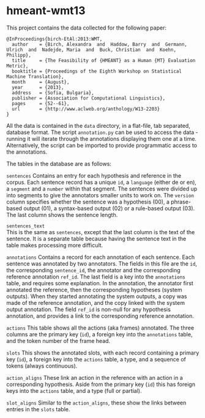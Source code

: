 hmeant-wmt13
=============

This project contains the data collected for the following paper:

```
@InProceedings{birch-EtAl:2013:WMT,
  author    = {Birch, Alexandra  and  Haddow, Barry  and  Germann, Ulrich  and  Nadejde, Maria  and  Buck, Christian  and  Koehn, Philipp},
  title     = {The Feasibility of {HMEANT} as a Human {MT} Evaluation Metric},
  booktitle = {Proceedings of the Eighth Workshop on Statistical Machine Translation},
  month     = {August},
  year      = {2013},
  address   = {Sofia, Bulgaria},
  publisher = {Association for Computational Linguistics},
  pages     = {52--61},
  url       = {http://www.aclweb.org/anthology/W13-2203}
}
```

All the data is contained in the `data` directory, in a flat-file, tab separated, database format. The script
`annotation.py` can be used to access the data - running it will iterate through the annotations displaying them 
one at a time. Alternatively, the script can be imported to provide programmatic access to the annotations.

The tables in the database are as follows:

`sentences`
Contains an entry for each hypothesis and reference in the corpus. Each sentence record has a unique `id`,
a `language` (either de or en), a `segment` and a `number` within that segment. The sentences were divided up into
segments to give the annotators smaller units to work on. The `version` column specifies whether the sentence
was a hypothesis (00), a phrase-based output (01), a syntax-based output (02) or a rule-based output (03). The
last column shows the sentence length.

`sentences_text`  
This is the same as `sentences`, except that the last column is the text of the sentence. It is a separate table
because having the sentence text in the table makes processing more difficult.

`annotations`
Contains a record for each annotation of each sentence. Each sentence was annotated by two annotators. The
fields in this file are the `id`, the corresponding `sentence_id`, the annotator and the corresponding reference
annotation `ref_id`. The last field is a key into the `annotations` table, and requires some explanation. In
the annotation, the annotator first annotated the reference, then the corresponding hypotheses (system outputs).
When they started annotating the system outputs, a copy was made of the reference annotation, and the copy
linked with the system output annotation. The field `ref_id` is non-null for any hypothesis annotation, and 
provides a link to the corresponding reference annotation.

`actions`
This table shows all the actions (aka frames) annotated. The three columns are the primary key (`id`), a foreign
key into the `annotations` table, and the token number of the frame head.

`slots`
This shows the annotated slots, with each record containing a primary key (`id`), a foreign key into the
`actions` table, a type, and a sequence of tokens (always continuous).

`action_aligns`
These link an action in the reference with an action in a corresponding hypothesis. Aside from the primary
key (`id`) this has foreign keys into the `actions` table, and a type (full or partial).

`slot_aligns`
Similar to the `action_aligns`, these show the links between entries in the `slots` table.
